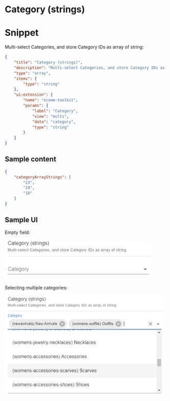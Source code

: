 # Category (strings)

# Snippet

Multi-select Categories, and store Category IDs as array of string:

```json
{
    "title": "Category (strings)",
    "description": "Multi-select Categories, and store Category IDs as array of string",
    "type": "array",
    "items": {
        "type": "string"
    },
    "ui:extension": {
        "name": "ecomm-toolkit",
        "params": {
            "label": "Category",
            "view": "multi",
            "data": "category",
            "type": "string"
        }
    }
}
```

## Sample content

```json
{
    "categoryArrayStrings": [
        "23", 
        "24", 
        "18"
    ]
}
```

## Sample UI

Empty field:

![Sample UI](../../media/category-strings.png)

Selecting multiple categories:

![Sample UI](../../media/category-strings2.png)
